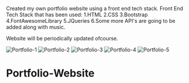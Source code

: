 Created my own portfolio website using a front end tech stack.
Front End Tech Stack that has been used:
1.HTML
2.CSS
3.Bootstrap
4.FontAwesomeLibrary
5.JQueries
6.Some more API's are going to be added along with music.

Website will be periodically updated ofcourse.


![Portfolio-1](https://user-images.githubusercontent.com/60577980/123505312-faae9900-d67b-11eb-8c34-bab2692a00f5.png)
![Portfolio-2](https://user-images.githubusercontent.com/60577980/123505331-08641e80-d67c-11eb-838c-c5259f2c420e.png)
![Portfolio-3](https://user-images.githubusercontent.com/60577980/123505339-144fe080-d67c-11eb-84a5-b2c595ae2cb2.png)
![Portfolio-4](https://user-images.githubusercontent.com/60577980/123505344-1ca81b80-d67c-11eb-9a7d-59d99f0988d5.png)
![Portfolio-5](https://user-images.githubusercontent.com/60577980/123505352-2b8ece00-d67c-11eb-9dee-de428fe90c12.png)
# Portfolio-Website

